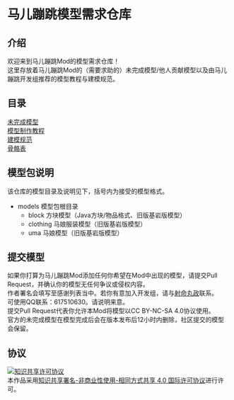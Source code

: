 # 马儿蹦跳模型需求仓库
## 介绍
欢迎来到马儿蹦跳Mod的模型需求仓库！  
这里存放着马儿蹦跳Mod的（需要求助的）未完成模型/他人贡献模型以及由马儿蹦跳开发组推荐的模型教程与建模规范。  

## 目录  
[未完成模型](https://github.com/0999312/Umapyoi-Models/tree/main/models)  
[模型制作教程](https://github.com/0999312/Umapyoi-Models/wiki/BlockBench%E6%95%99%E7%A8%8B%E6%8E%A8%E8%8D%90)  
[建模规范](https://github.com/0999312/Umapyoi-Models/wiki/%E5%BB%BA%E6%A8%A1%E8%A7%84%E8%8C%83%E4%B8%8E%E5%BB%BA%E8%AE%AE)  
[骨骼表](https://github.com/0999312/Umapyoi-Models/wiki/%E9%AA%A8%E9%AA%BC%E8%A1%A8)  

## 模型包说明
该仓库的模型目录及说明见下，括号内为接受的模型格式。  
* models 模型包根目录  
  * block 方块模型（Java方块/物品格式、旧版基岩版模型）  
  * clothing 马娘服装模型（旧版基岩版模型）  
  * uma 马娘模型（旧版基岩版模型）  

## 提交模型
如果你打算为马儿蹦跳Mod添加任何你希望在Mod中出现的模型，请提交Pull Request，并确认你的模型无任何争议或侵权内容。  
作者署名会填写至感谢列表当中。若你有意加入开发组，请与[射命丸政](https://twitter.com/SyameimaruZheng)联系。  
可使用QQ联系：617510630。请说明来意。  
提交Pull Request代表你允许本Mod将模型以CC BY-NC-SA 4.0协议使用。  
官方的未完成模型在模型完成后会在版本发布后12小时内删除，社区提交的模型会保留。  

## 协议
<a rel="license" href="http://creativecommons.org/licenses/by-nc-sa/4.0/"><img alt="知识共享许可协议" style="border-width:0" src="https://i.creativecommons.org/l/by-nc-sa/4.0/88x31.png" /></a><br />本作品采用<a rel="license" href="http://creativecommons.org/licenses/by-nc-sa/4.0/">知识共享署名-非商业性使用-相同方式共享 4.0 国际许可协议</a>进行许可。  
